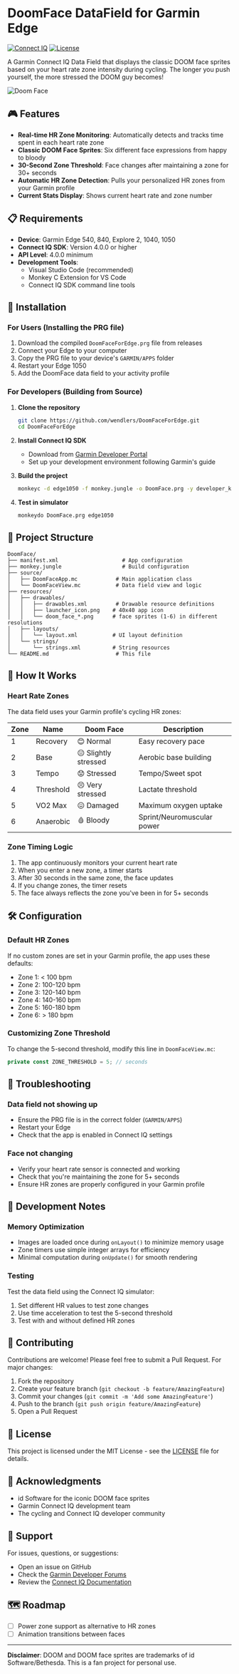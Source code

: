 # DoomFace DataField for Garmin Edge

[![Connect IQ](https://img.shields.io/badge/Connect%20IQ-4.0.0+-00A86B)](https://developer.garmin.com/connect-iq/)
[![License](https://img.shields.io/badge/License-MIT-yellow.svg)](LICENSE)

A Garmin Connect IQ Data Field that displays the classic DOOM face sprites based on your heart rate zone intensity during cycling. The longer you push yourself, the more stressed the DOOM guy becomes!

![Doom Face](assets/doom_face.png)

## 🎮 Features

- **Real-time HR Zone Monitoring**: Automatically detects and tracks time spent in each heart rate zone
- **Classic DOOM Face Sprites**: Six different face expressions from happy to bloody
- **30-Second Zone Threshold**: Face changes after maintaining a zone for 30+ seconds
- **Automatic HR Zone Detection**: Pulls your personalized HR zones from your Garmin profile
- **Current Stats Display**: Shows current heart rate and zone number

## 📋 Requirements
- **Device**: Garmin Edge 540, 840, Explore 2, 1040, 1050
- **Connect IQ SDK**: Version 4.0.0 or higher
- **API Level**: 4.0.0 minimum
- **Development Tools**: 
  - Visual Studio Code (recommended)
  - Monkey C Extension for VS Code
  - Connect IQ SDK command line tools

## 🚀 Installation

### For Users (Installing the PRG file)

1. Download the compiled `DoomFaceForEdge.prg` file from releases
2. Connect your Edge to your computer
3. Copy the PRG file to your device's `GARMIN/APPS` folder
4. Restart your Edge 1050
5. Add the DoomFace data field to your activity profile

### For Developers (Building from Source)

1. **Clone the repository**
   ```bash
   git clone https://github.com/wendlers/DoomFaceForEdge.git
   cd DoomFaceForEdge
   ```

2. **Install Connect IQ SDK**
   - Download from [Garmin Developer Portal](https://developer.garmin.com/connect-iq/sdk/)
   - Set up your development environment following Garmin's guide

4. **Build the project**
   ```bash
   monkeyc -d edge1050 -f monkey.jungle -o DoomFace.prg -y developer_key
   ```

5. **Test in simulator**
   ```bash
   monkeydo DoomFace.prg edge1050
   ```

## 📁 Project Structure

```
DoomFace/
├── manifest.xml                    # App configuration
├── monkey.jungle                   # Build configuration
├── source/
│   ├── DoomFaceApp.mc            # Main application class
│   └── DoomFaceView.mc           # Data field view and logic
├── resources/
│   ├── drawables/
│   │   ├── drawables.xml         # Drawable resource definitions
│   │   ├── launcher_icon.png    # 40x40 app icon
│   │   └── doom_face_*.png      # face sprites (1-6) in different resolutions
│   ├── layouts/
│   │   └── layout.xml           # UI layout definition
│   └── strings/
│       └── strings.xml          # String resources
└── README.md                     # This file
```

## 🎯 How It Works

### Heart Rate Zones

The data field uses your Garmin profile's cycling HR zones:

| Zone | Name | Doom Face | Description |
|------|------|-----------|-------------|
| 1 | Recovery | 😊 Normal | Easy recovery pace |
| 2 | Base | 😐 Slightly stressed | Aerobic base building |
| 3 | Tempo | 😟 Stressed | Tempo/Sweet spot |
| 4 | Threshold | 😣 Very stressed | Lactate threshold |
| 5 | VO2 Max | 😖 Damaged | Maximum oxygen uptake |
| 6 | Anaerobic | 🩸 Bloody | Sprint/Neuromuscular power |

### Zone Timing Logic

1. The app continuously monitors your current heart rate
2. When you enter a new zone, a timer starts
3. After 30 seconds in the same zone, the face updates
4. If you change zones, the timer resets
5. The face always reflects the zone you've been in for 5+ seconds

## 🛠️ Configuration

### Default HR Zones

If no custom zones are set in your Garmin profile, the app uses these defaults:
- Zone 1: < 100 bpm
- Zone 2: 100-120 bpm
- Zone 3: 120-140 bpm
- Zone 4: 140-160 bpm
- Zone 5: 160-180 bpm
- Zone 6: > 180 bpm

### Customizing Zone Threshold

To change the 5-second threshold, modify this line in `DoomFaceView.mc`:
```javascript
private const ZONE_THRESHOLD = 5; // seconds
```

## 🐛 Troubleshooting

### Data field not showing up
- Ensure the PRG file is in the correct folder (`GARMIN/APPS`)
- Restart your Edge
- Check that the app is enabled in Connect IQ settings

### Face not changing
- Verify your heart rate sensor is connected and working
- Check that you're maintaining the zone for 5+ seconds
- Ensure HR zones are properly configured in your Garmin profile

## 📝 Development Notes

### Memory Optimization
- Images are loaded once during `onLayout()` to minimize memory usage
- Zone timers use simple integer arrays for efficiency
- Minimal computation during `onUpdate()` for smooth rendering

### Testing
Test the data field using the Connect IQ simulator:
1. Set different HR values to test zone changes
2. Use time acceleration to test the 5-second threshold
3. Test with and without defined HR zones

## 🤝 Contributing

Contributions are welcome! Please feel free to submit a Pull Request. For major changes:

1. Fork the repository
2. Create your feature branch (`git checkout -b feature/AmazingFeature`)
3. Commit your changes (`git commit -m 'Add some AmazingFeature'`)
4. Push to the branch (`git push origin feature/AmazingFeature`)
5. Open a Pull Request

## 📄 License

This project is licensed under the MIT License - see the [LICENSE](LICENSE) file for details.

## 🙏 Acknowledgments

- id Software for the iconic DOOM face sprites
- Garmin Connect IQ development team
- The cycling and Connect IQ developer community

## 📮 Support

For issues, questions, or suggestions:
- Open an issue on GitHub
- Check the [Garmin Developer Forums](https://forums.garmin.com/developer/)
- Review the [Connect IQ Documentation](https://developer.garmin.com/connect-iq/api-docs/)

## 🗺️ Roadmap

- [ ] Power zone support as alternative to HR zones
- [ ] Animation transitions between faces

---

**Disclaimer**: DOOM and DOOM face sprites are trademarks of id Software/Bethesda. This is a fan project for personal use.
